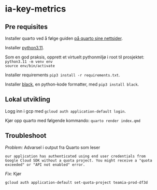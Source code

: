 # ia-key-metrics

## Pre requisites

Installer quarto ved å følge guiden [på quarto sine nettsider](https://quarto.org/docs/get-started/).

Installer [python3.11](https://www.python.org/downloads/).

Som en god praksis, opprett et virtuelt pythonmiljø i root til prosjektet:\
`python3.11 -m venv env`\
`source env/bin/activate`

Installer requirements `pip3 install -r requirements.txt`.

Installer [black](https://pypi.org/project/black/), en python-kode formatter, med `pip3 install black`.

## Lokal utvikling

Logg inn i gcp med `gcloud auth application-default login`.

Kjør opp quarto med følgende kommando:
`quarto render index.qmd`

## Troubleshoot

_Problem:_ Advarsel i output fra Quarto som leser
```
our application has authenticated using end user credentials from Google Cloud SDK without a quota project. You might receive a "quota exceeded" or "API not enabled" error.
```
_Fix_: Kjør
```
gcloud auth application-default set-quota-project teamia-prod-df3d
```